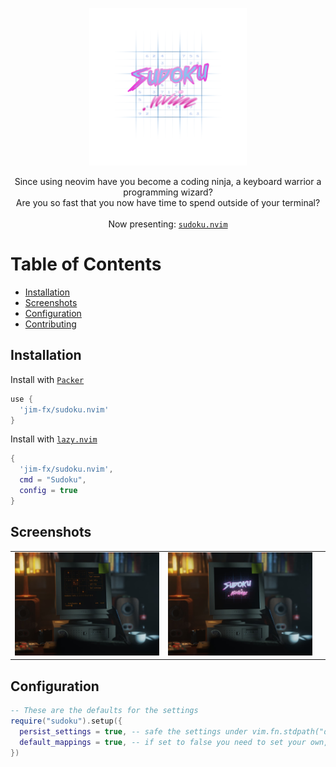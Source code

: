 <p align="center">
<img src="https://raw.githubusercontent.com/jim-fx/sudoku.nvim/main/.repo/logo.svg?token=GHSAT0AAAAAAB52IBTQVAX3GWH7MTDH3JCAY6WZLFQ" alt="sudoku.nvim" width="50%" margin="25%"/>
</p>

<p align="center">
    Since using neovim have you become a coding ninja, a keyboard warrior a programming wizard? <br /> 
    Are you so fast that you now have time to spend outside of your terminal?<br />
    <br />Now presenting: <a href="https://github.com/jim-fx/sudoku.nvim"><code>sudoku.nvim</code></a>
</p>

# Table of Contents

-   [Installation](#installation)
-   [Screenshots](#screenshots)
-   [Configuration](#configuration)
-   [Contributing](#contributing)

## Installation

Install with <code><a href="https://github.com/wbthomason/packer.nvim">Packer</a></code>
```lua
use {
  'jim-fx/sudoku.nvim'
}
```

Install with <code><a href="https://github.com/folke/lazy.nvim">lazy.nvim</a></code>
```lua
{
  'jim-fx/sudoku.nvim',
  cmd = "Sudoku",
  config = true
}
```

## Screenshots
|                                                                                                                                                        |                                                                                                                                                  |                                                                                                                                        |
| :----------------------------------------------------------------------------------------------------------------------------------------------------: | :----------------------------------------------------------------------------------------------------------------------------------------------: | :------------------------------------------------------------------------------------------------------------------------------------: |
|           <img alt="Main window" src="https://raw.githubusercontent.com/jim-fx/sudoku.nvim/main/.repo/render_04.jpg?token=GHSAT0AAAAAAB52IBTRRLS6ZBKVEY2RZ6LAY6XHWVA">           |                 <img src="https://raw.githubusercontent.com/jim-fx/sudoku.nvim/main/.repo/render_05.jpg?token=GHSAT0AAAAAAB52IBTQ4D3JRBENMU4MHFHIY6XHWVA">                 | |

## Configuration

```lua
-- These are the defaults for the settings
require("sudoku").setup({
  persist_settings = true, -- safe the settings under vim.fn.stdpath("data"), usually ~/.local/share/nvim,
  default_mappings = true, -- if set to false you need to set your own,
})
```

